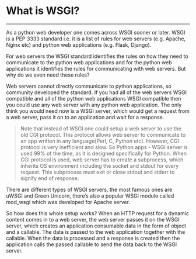 # What is WSGI?
---


As a python web developer one comes across WSGI sooner or later. WSGI is a PEP 3333 standard i.e. it is a list of rules for web servers (e.g. Apache, Nginx etc) and python web applications (e.g. Flask, Django).

For web servers the WSGI standard identifies the rules on how they need to communicate to the python web applications and for the python web applications it identifies the rules for communicating with web servers. But why do we even need these rules?

Web servers cannot directly communicate to python applications, so community developed the standard. If you had all of the web servers WSGI compatible and all of the python web applications WSGI compatible then you could use any web server with any python web application. The only think you would need now is a WSGI server, which would get a request from a web server, pass it on to an application and wait for a response.

> Note that instead of WSGI one could setup a web server to use the old CGI protocol. This protocol allows web server to communicate to an app written in any language(Perl, C, Python etc). However, CGI protocol is very inefficient and slow. So Python apps - WSGI server is used 99% of the time, as it is designed specifically for Python.
When CGI protocol is used, web server has to create a subprocess, which inherits OS environment including the socket and stdout for every request. This subprocess must exit or close stdout and stderr to signify end of response.


There are different types of WSGI servers, the most famous ones are uWSGI and Green Unicorn, there’s also a popular WSGI module called mod_wsgi which was developed for Apache server.

So how does this whole setup works? When an HTTP request for a dynamic content comes in to a web server, the web server passes it on the WSGI server, which creates an application consumable data in the form of object and a callable. The data is passed to the web application together with the callable. When the data is processed and a response is created then the application calls the passed callable to send the data back to the WSGI server.
